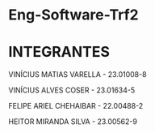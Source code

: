 # Eng-Software-Trf2

# INTEGRANTES

VINÍCIUS MATIAS VARELLA - 23.01008-8

VINÍCIUS ALVES COSER    - 23.01634-5

FELIPE ARIEL CHEHAIBAR  - 22.00488-2

HEITOR MIRANDA SILVA    - 23.00562-9

